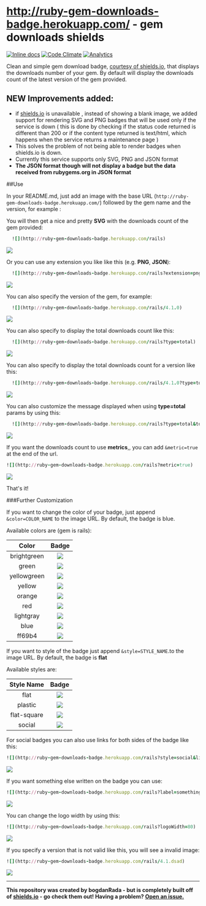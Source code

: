 http://ruby-gem-downloads-badge.herokuapp.com/ - gem downloads shields
======================================================================

<!-- [![Dependency Status](https://gemnasium.com/bogdanRada/ruby-gem-downloads-badge.svg)](https://gemnasium.com/bogdanRada/ruby-gem-downloads-badge)  -->

[![Inline docs](http://inch-ci.org/github/bogdanRada/ruby-gem-downloads-badge.svg?branch=master)](http://inch-ci.org/github/bogdanRada/ruby-gem-downloads-badge) [![Code Climate](https://codeclimate.com/github/bogdanRada/ruby-gem-downloads-badge/badges/gpa.svg)](https://codeclimate.com/github/bogdanRada/ruby-gem-downloads-badge) [![Analytics](https://ga-beacon.appspot.com/UA-72570203-1/bogdanRada/ruby-gem-downloads-badge)](https://github.com/bogdanRada/ruby-gem-downloads-badge)

Clean and simple gem download badge, [courtesy of shields.io](https://github.com/badges/shields), that displays the downloads number of your gem. By default will display the downloads count of the latest version of the gem provided.


NEW Improvements added:
-------------------------------------------------------------------------------------
- if [shields.io](https://github.com/badges/shields) is unavailable , instead of showing a blank image,
we added support for rendering SVG and PNG badges that will be used only if the service is down ( this is done by checking if the status code returned is different than 200 or if the content type returned is text/html, which happens when the service returns a maintenance page )
- This solves the problem of not being able to render badges when shields.io is down.
- Currently this service supports only SVG, PNG and JSON format
- **The JSON format though will not display a badge but the data received from rubygems.org in JSON format**

##Use

In your README.md, just add an image with the base URL (`http://ruby-gem-downloads-badge.herokuapp.com/`) followed by the gem name and the version, for example :

You will then get a nice and pretty **SVG** with the downloads count of the gem provided:

```ruby
  ![](http://ruby-gem-downloads-badge.herokuapp.com/rails)
```

![](http://ruby-gem-downloads-badge.herokuapp.com/rails)

Or you can use any extension you like like this (e.g. **PNG**, **JSON**\):

```ruby
  ![](http://ruby-gem-downloads-badge.herokuapp.com/rails?extension=png)
```

![](http://ruby-gem-downloads-badge.herokuapp.com/rails?extension=png)

You can also specify the version of the gem, for example:

```ruby
  ![](http://ruby-gem-downloads-badge.herokuapp.com/rails/4.1.0)
```

![](http://ruby-gem-downloads-badge.herokuapp.com/rails/4.1.0)

You can also specify to display the total downloads count like this:

```ruby
  ![](http://ruby-gem-downloads-badge.herokuapp.com/rails?type=total)
```

![](http://ruby-gem-downloads-badge.herokuapp.com/rails?type=total)

You can also specify to display the total downloads count for a version like this:

```ruby
  ![](http://ruby-gem-downloads-badge.herokuapp.com/rails/4.1.0?type=total)
```

![](http://ruby-gem-downloads-badge.herokuapp.com/rails/4.1.0?type=total)

You can also customize the message displayed when using **type=total** params by using this:

```ruby
  ![](http://ruby-gem-downloads-badge.herokuapp.com/rails?type=total&total_label=total-awesome)
```

![](http://ruby-gem-downloads-badge.herokuapp.com/rails?type=total&total_label=total-awesome)

If you want the downloads count to use **metrics**,, you can add `&metric=true` at the end of the url.

```ruby
![](http://ruby-gem-downloads-badge.herokuapp.com/rails?metric=true)
```

![](http://ruby-gem-downloads-badge.herokuapp.com/rails?metric=true)

That's it!

###Further Customization

If you want to change the color of your badge, just append `&color=COLOR_NAME` to the image URL. By default, the badge is blue.

Available colors are (gem is rails):

|    Color    |                                         Badge                                         |
|:-----------:|:-------------------------------------------------------------------------------------:|
| brightgreen | ![](http://ruby-gem-downloads-badge.herokuapp.com/rails?color=brightgreen&style=flat) |
|    green    |    ![](http://ruby-gem-downloads-badge.herokuapp.com/rails?color=green&style=flat)    |
| yellowgreen | ![](http://ruby-gem-downloads-badge.herokuapp.com/rails?color=yellowgreen&style=flat) |
|   yellow    |   ![](http://ruby-gem-downloads-badge.herokuapp.com/rails?color=yellow&style=flat)    |
|   orange    |   ![](http://ruby-gem-downloads-badge.herokuapp.com/rails?color=orange&style=flat)    |
|     red     |     ![](http://ruby-gem-downloads-badge.herokuapp.com/rails?color=red&style=flat)     |
|  lightgray  |  ![](http://ruby-gem-downloads-badge.herokuapp.com/rails?color=lightgray&style=flat)  |
|    blue     |    ![](http://ruby-gem-downloads-badge.herokuapp.com/rails?color=blue&style=flat)     |
|   ff69b4    |   ![](http://ruby-gem-downloads-badge.herokuapp.com/rails?color=ff69b4&style=flat)    |

If you want to style of the badge just append `&style=STYLE_NAME`.to the image URL. By default, the badge is **flat**

Available styles are:

| Style Name  |                                   Badge                                    |
|:-----------:|:--------------------------------------------------------------------------:|
|    flat     |    ![](http://ruby-gem-downloads-badge.herokuapp.com/rails?style=flat)     |
|   plastic   |   ![](http://ruby-gem-downloads-badge.herokuapp.com/rails?style=plastic)   |
| flat-square | ![](http://ruby-gem-downloads-badge.herokuapp.com/rails?style=flat-square) |
|   social    |   ![](http://ruby-gem-downloads-badge.herokuapp.com/rails?style=social)    |

For social badges you can also use links for both sides of the badge like this:

```ruby
![](http://ruby-gem-downloads-badge.herokuapp.com/rails?style=social&link=http://google.com&link=http://yahoo.com)
```

![](http://ruby-gem-downloads-badge.herokuapp.com/rails?style=social&link=http://google.com&link=http://yahoo.com)

If you want something else written on the badge you can use:

```ruby
![](http://ruby-gem-downloads-badge.herokuapp.com/rails?label=something-else)
```

![](http://ruby-gem-downloads-badge.herokuapp.com/rails?label=something-else)

You can change the logo width by using this:

```ruby
![](http://ruby-gem-downloads-badge.herokuapp.com/rails?logoWidth=80)
```

![](http://ruby-gem-downloads-badge.herokuapp.com/rails?logoWidth=80)

If you specify a version that is not valid like this, you will see a invalid image:

```ruby
![](http://ruby-gem-downloads-badge.herokuapp.com/rails/4.1.dsad)
```

![](http://ruby-gem-downloads-badge.herokuapp.com/rails/4.1.dsad)

---

**This repository was created by bogdanRada - but is completely built off of [shields.io](http://github.com/badges/shields) - go check them out! Having a problem? [Open an issue.](http://github.com/bogdanRada/gem-downloads-badge/issues)**
